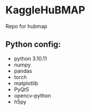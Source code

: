 # KaggleHuBMAP
Repo for hubmap

## Python config:

 * python 3.10.11
 * numpy
 * pandas
 * torch
 * matplotlib
 * PyQt5
 * opencv-python
 * h5py
